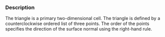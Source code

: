 ### Description
The triangle is a primary two-dimensional cell. The triangle is defined by a counterclockwise ordered list of three points. The order of the points specifies the direction of the surface normal using the right-hand rule.
